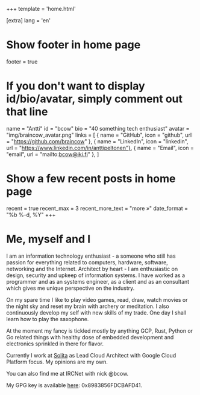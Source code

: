 +++
template = 'home.html'

[extra]
lang = 'en'

# Show footer in home page
footer = true

# If you don't want to display id/bio/avatar, simply comment out that line
name = "Antti"
id = "bcow"
bio = "40 something tech enthusiast"
avatar = "img/braincow_avatar.png"
links = [
    { name = "GitHub", icon = "github", url = "https://github.com/braincow" },
    { name = "LinkedIn", icon = "linkedin", url = "https://www.linkedin.com/in/anttipeltonen"},
    { name = "Email", icon = "email", url = "mailto:bcow@iki.fi" },
]

# Show a few recent posts in home page
recent = true
recent_max = 3
recent_more_text = "more »"
date_format = "%b %-d, %Y"
+++

# Me, myself and I

I am an information technology enthusiast - a someone who still has passion for everything related to computers, hardware, software, networking and the Internet. Architect by heart - I am enthusiastic on design, security and upkeep of information systems. I have worked as a programmer and as an systems engineer, as a client and as an consultant which gives me unique perspective on the industry.

On my spare time I like to play video games, read, draw, watch movies or the night sky and reset my brain with archery or meditation. I also continuously develop my self with new skills of my trade. One day I shall learn how to play the saxophone.

At the moment my fancy is tickled mostly by anything GCP, Rust, Python or Go related things with healthy dose of embedded development and electronics sprinkled in there for flavor.

Currently I work at [Solita](https://www.solita.fi) as Lead Cloud Architect with Google Cloud Platform focus. My opinions are my own.

You can also find me at IRCNet with nick @bcow.

My GPG key is available [here](0x8983856FDCBAFD41.pub): 0x8983856FDCBAFD41.
